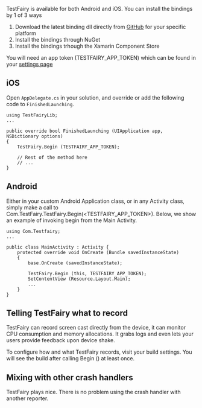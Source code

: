 TestFairy is available for both Android and iOS. You can install the bindings by 1 of 3 ways

1. Download the latest binding dll directly from [GitHub](https://github.com/testfairy/testfairy-xamarin/releases) for your specific platform
1. Install the bindings through NuGet
1. Install the bindings trhough the Xamarin Component Store

You will need an app token (TESTFAIRY_APP_TOKEN) which can be found in your [settings page](http://app.testfairy.com/settings/)

## iOS

Open `AppDelegate.cs` in your solution, and override or add the following code to `FinishedLaunching`.

```
using TestFairyLib;
...

public override bool FinishedLaunching (UIApplication app, NSDictionary options)
{
	TestFairy.Begin (TESTFAIRY_APP_TOKEN);

	// Rest of the method here
	// ...
}
```

## Android
Either in your custom Android Application class, or in any Activity class, simply make a call to Com.TestFairy.TestFairy.Begin(<TESTFAIRY_APP_TOKEN>). Below, we show an example of invoking begin from the Main Activity.

```
using Com.Testfairy;
...

public class MainActivity : Activity {
	protected override void OnCreate (Bundle savedInstanceState)
    {
		base.OnCreate (savedInstanceState);

		TestFairy.Begin (this, TESTFAIRY_APP_TOKEN);
		SetContentView (Resource.Layout.Main);
        ...
    }
}

```

## Telling TestFairy what to record

TestFairy can record screen cast directly from the device, it can monitor CPU consumption and memory allocations. It grabs
logs and even lets your users provide feedback upon device shake. 

To configure how and what TestFairy records, visit your build settings. You will see the build after calling Begin () at
least once.

## Mixing with other crash handlers

TestFairy plays nice. There is no problem using the crash handler with another reporter. 

